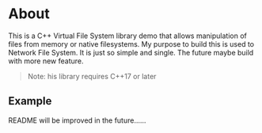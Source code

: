 # About

This is a C++ Virtual File System library demo that allows manipulation of files from memory or native filesystems. My purpose to build this is used to Network File System. It is just so simple and single. The future maybe build with more new feature.

> Note: his library requires C++17 or later

## Example

README will be improved in the future......
